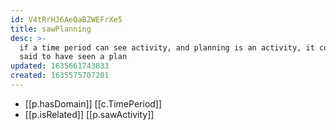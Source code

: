 ```yaml
---
id: V4tRrHJ6AeQaBZWEFrXe5
title: sawPlanning
desc: >-
  if a time period can see activity, and planning is an activity, it could be
  said to have seen a plan
updated: 1635661743833
created: 1635575707201
---
```



- [[p.hasDomain]] [[c.TimePeriod]]
- [[p.isRelated]] [[p.sawActivity]]
